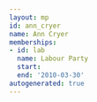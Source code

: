 ```yaml
---
layout: mp
id: ann_cryer
name: Ann Cryer
memberships:
- id: lab
  name: Labour Party
  start: 
  end: '2010-03-30'
autogenerated: true
---
```

